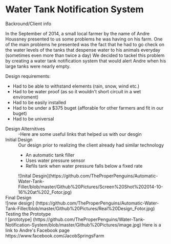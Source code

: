 Water Tank Notification System 
===========================
Backround/Client info

In the September of 2014, a small local farmer by the name of Andre Houssney presented to us some problems he was having on his farm.
One of the main problems he presented was the fact that he had to go check on the water levels of the tanks that despense water to his animals everyday (sometimes even more than twice a day)
We decided to tackel this problem by creating a water tank notification system that would alert Andre when his large tanks were nearly empty.


Design requirements:

<ul>

<li> Had to be able to withstand elements (rain, snow, wind etc.) </li>
<li> Had to be water proof (as so it wouldn't short circuit in a wet enviroment) </li>
<li> Had to be easily installed </li>
<li> Had to be under a $375 buget (afforable for other farmers and fit in our buget) </li>
<li> Had to be universal </li>

</ul>

<dl>
<dt> Design Alternitives </dt>
<dd> -Here are some useful links that helped us with our desgin </dd>




<dt> Initial Design </dt>
<dd> Our design prior to realizing the client already had similar technology

<ul>
<li> An automatic tank filler </li>
<li> Uses water pressure sensor </li>
<li> Refils tank when water pressure falls below a fixed rate </li>
</ul>
![Inital Desgin](https://github.com/TheProperPenguins/Automatic-Water-Tank-Filler/blob/master/Github%20Pictures/Screen%20Shot%202014-10-16%20at%202_Fotor.jpg)
<dt> Final Design </dt>
![new design] (https://github.com/TheProperPenguins/Automatic-Water-Tank-Filler/blob/master/Github%20Pictures/Real%20Design_Fotor.jpg) 
<dt> Testing the Prototype </dt> 
! [prototype] (https://github.com/TheProperPenguins/Water-Tank-Notification-System/blob/master/Github%20Pictures/image.jpg)
Here is a link to Andre's Facebook page 
https://www.facebook.com/JacobSpringsFarm
